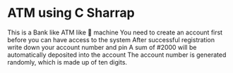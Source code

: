 # ATM using C Sharrap

This is a Bank like ATM like 🏧 machine
You need to create an account first before you can have access to the system
After successful registration write down your account number and pin
A sum of #2000 will be automatically deposited into the account
The account number is generated randomly, which is made up of ten digits.
